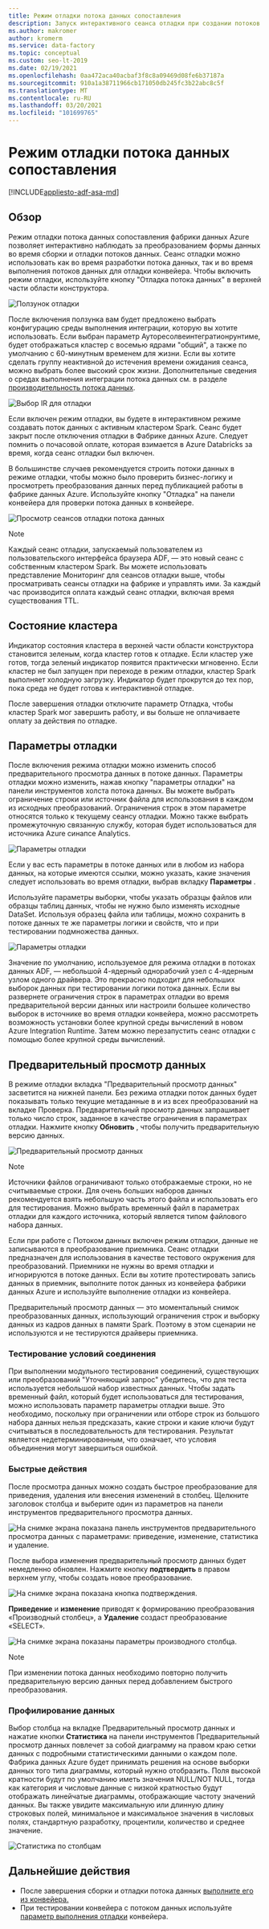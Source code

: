 ```yaml
---
title: Режим отладки потока данных сопоставления
description: Запуск интерактивного сеанса отладки при создании потоков данных
ms.author: makromer
author: kromerm
ms.service: data-factory
ms.topic: conceptual
ms.custom: seo-lt-2019
ms.date: 02/19/2021
ms.openlocfilehash: 0aa472aca40acbaf3f8c8a09469d08fe6b37187a
ms.sourcegitcommit: 910a1a38711966cb171050db245fc3b22abc8c5f
ms.translationtype: MT
ms.contentlocale: ru-RU
ms.lasthandoff: 03/20/2021
ms.locfileid: "101699765"
---
```

# <a name="mapping-data-flow-debug-mode"></a>Режим отладки потока данных сопоставления

[!INCLUDE[appliesto-adf-asa-md](includes/appliesto-adf-asa-md.md)]

## <a name="overview"></a>Обзор

Режим отладки потока данных сопоставления фабрики данных Azure позволяет интерактивно наблюдать за преобразованием формы данных во время сборки и отладки потоков данных. Сеанс отладки можно использовать как во время разработки потока данных, так и во время выполнения потоков данных для отладки конвейера. Чтобы включить режим отладки, используйте кнопку "Отладка потока данных" в верхней части области конструктора.

![Ползунок отладки](media/data-flow/debugbutton.png "Ползунок отладки")

После включения ползунка вам будет предложено выбрать конфигурацию среды выполнения интеграции, которую вы хотите использовать. Если выбран параметр Ауторесолвеинтегратионрунтиме, будет отображаться кластер с восемью ядрами "общий", а также по умолчанию с 60-минутным временем для жизни. Если вы хотите сделать группу неактивной до истечения времени ожидания сеанса, можно выбрать более высокий срок жизни. Дополнительные сведения о средах выполнения интеграции потока данных см. в разделе [производительность потока данных](concepts-data-flow-performance.md#ir).

![Выбор IR для отладки](media/data-flow/debug-new-1.png "Выбор IR для отладки")

Если включен режим отладки, вы будете в интерактивном режиме создавать поток данных с активным кластером Spark. Сеанс будет закрыт после отключения отладки в Фабрике данных Azure. Следует помнить о почасовой оплате, которая взимается в Azure Databricks за время, когда сеанс отладки был включен.

В большинстве случаев рекомендуется строить потоки данных в режиме отладки, чтобы можно было проверить бизнес-логику и просмотреть преобразования данных перед публикацией работы в фабрике данных Azure. Используйте кнопку "Отладка" на панели конвейера для проверки потока данных в конвейере.

![Просмотр сеансов отладки потока данных](media/iterative-development-debugging/view-dataflow-debug-sessions.png)

> [!NOTE]
> Каждый сеанс отладки, запускаемый пользователем из пользовательского интерфейса браузера ADF, — это новый сеанс с собственным кластером Spark. Вы можете использовать представление Мониторинг для сеансов отладки выше, чтобы просматривать сеансы отладки на фабрике и управлять ими. За каждый час производится оплата каждый сеанс отладки, включая время существования TTL.

## <a name="cluster-status"></a>Состояние кластера

Индикатор состояния кластера в верхней части области конструктора становится зеленым, когда кластер готов к отладке. Если кластер уже готов, тогда зеленый индикатор появится практически мгновенно. Если кластер не был запущен при переходе в режим отладки, кластер Spark выполняет холодную загрузку. Индикатор будет прокрутся до тех пор, пока среда не будет готова к интерактивной отладке.

После завершения отладки отключите параметр Отладка, чтобы кластер Spark мог завершить работу, и вы больше не оплачиваете оплату за действия по отладке.

## <a name="debug-settings"></a>Параметры отладки

После включения режима отладки можно изменить способ предварительного просмотра данных в потоке данных. Параметры отладки можно изменить, нажав кнопку "параметры отладки" на панели инструментов холста потока данных. Вы можете выбрать ограничение строки или источник файла для использования в каждом из исходных преобразований. Ограничения строк в этом параметре относятся только к текущему сеансу отладки. Можно также выбрать промежуточную связанную службу, которая будет использоваться для источника Azure синапсе Analytics. 

![Параметры отладки](media/data-flow/debug-settings.png "Параметры отладки")

Если у вас есть параметры в потоке данных или в любом из набора данных, на которые имеются ссылки, можно указать, какие значения следует использовать во время отладки, выбрав вкладку **Параметры** .

Используйте параметры выборки, чтобы указать образцы файлов или образцы таблиц данных, чтобы не нужно было изменять исходные DataSet. Используя образец файла или таблицы, можно сохранить в потоке данных те же параметры логики и свойств, что и при тестировании подмножества данных.

![Параметры отладки](media/data-flow/debug-settings2.png "Параметры отладки")

Значение по умолчанию, используемое для режима отладки в потоках данных ADF, — небольшой 4-ядерный однорабочий узел с 4-ядерным узлом одного драйвера. Это прекрасно подходит для небольших выборок данных при тестировании логики потока данных. Если вы развернете ограничения строк в параметрах отладки во время предварительной версии данных или настроили большее количество выборок в источнике во время отладки конвейера, можно рассмотреть возможность установки более крупной среды вычислений в новом Azure Integration Runtime. Затем можно перезапустить сеанс отладки с помощью более крупной среды вычислений.

## <a name="data-preview"></a>Предварительный просмотр данных

В режиме отладки вкладка "Предварительный просмотр данных" засветится на нижней панели. Без режима отладки поток данных будет показывать только текущие метаданные в и из всех преобразований на вкладке Проверка. Предварительный просмотр данных запрашивает только число строк, заданное в качестве ограничения в параметрах отладки. Нажмите кнопку **Обновить** , чтобы получить предварительную версию данных.

![Предварительный просмотр данных](media/data-flow/datapreview.png "Предварительный просмотр данных")

> [!NOTE]
> Источники файлов ограничивают только отображаемые строки, но не считываемые строки. Для очень больших наборов данных рекомендуется взять небольшую часть этого файла и использовать его для тестирования. Можно выбрать временный файл в параметрах отладки для каждого источника, который является типом файлового набора данных.

Если при работе с Потоком данных включен режим отладки, данные не записываются в преобразование приемника. Сеанс отладки предназначен для использования в качестве тестового окружения для преобразований. Приемники не нужны во время отладки и игнорируются в потоке данных. Если вы хотите протестировать запись данных в приемник, выполните поток данных из конвейера фабрики данных Azure и используйте выполнение отладки из конвейера.

Предварительный просмотр данных — это моментальный снимок преобразованных данных, использующий ограничения строк и выборку данных из кадров данных в памяти Spark. Поэтому в этом сценарии не используются и не тестируются драйверы приемника.

### <a name="testing-join-conditions"></a>Тестирование условий соединения

При выполнении модульного тестирования соединений, существующих или преобразований "Уточняющий запрос" убедитесь, что для теста используется небольшой набор известных данных. Чтобы задать временный файл, который будет использоваться для тестирования, можно использовать параметр параметры отладки выше. Это необходимо, поскольку при ограничении или отборе строк из большого набора данных нельзя предсказать, какие строки и какие ключи будут считываться в последовательность для тестирования. Результат является недетерминированным, что означает, что условия объединения могут завершиться ошибкой.

### <a name="quick-actions"></a>Быстрые действия

После просмотра данных можно создать быстрое преобразование для приведения, удаления или внесения изменений в столбец. Щелкните заголовок столбца и выберите один из параметров на панели инструментов предварительного просмотра данных.

![На снимке экрана показана панель инструментов предварительного просмотра данных с параметрами: приведение, изменение, статистика и удаление.](media/data-flow/quick-actions1.png "Быстрые действия")

После выбора изменения предварительный просмотр данных будет немедленно обновлен. Нажмите кнопку **подтвердить** в правом верхнем углу, чтобы создать новое преобразование.

![На снимке экрана показана кнопка подтверждения.](media/data-flow/quick-actions2.png "Быстрые действия")

**Приведение** и **изменение** приводят к формированию преобразования «Производный столбец», а **Удаление** создаст преобразование «SELECT».

![На снимке экрана показаны параметры производного столбца.](media/data-flow/quick-actions3.png "Быстрые действия")

> [!NOTE]
> При изменении потока данных необходимо повторно получить предварительную версию данных перед добавлением быстрого преобразования.

### <a name="data-profiling"></a>Профилирование данных

Выбор столбца на вкладке Предварительный просмотр данных и нажатие кнопки **Статистика** на панели инструментов Предварительный просмотр данных повлечет за собой диаграмму на правом краю сетки данных с подробными статистическими данными о каждом поле. Фабрика данных Azure будет принимать решения на основе выборки данных того типа диаграммы, который нужно отобразить. Поля высокой кратности будут по умолчанию иметь значения NULL/NOT NULL, тогда как категория и числовые данные с низкой кратностью будут отображать линейчатые диаграммы, отображающие частоту значений данных. Вы также увидите максимальную или длинную длину строковых полей, минимальное и максимальное значения в числовых полях, стандартную разработку, процентили, количество и среднее значение.

![Статистика по столбцам](media/data-flow/stats.png "Статистика по столбцам")

## <a name="next-steps"></a>Дальнейшие действия

* После завершения сборки и отладки потока данных [выполните его из конвейера.](control-flow-execute-data-flow-activity.md)
* При тестировании конвейера с потоком данных используйте [параметр выполнения отладки](iterative-development-debugging.md) конвейера.
